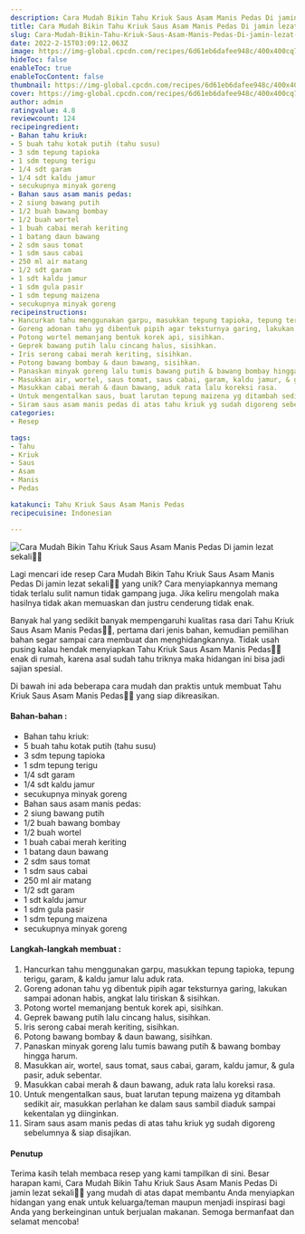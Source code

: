 ```yaml
---
description: Cara Mudah Bikin Tahu Kriuk Saus Asam Manis Pedas Di jamin lezat sekali"
title: Cara Mudah Bikin Tahu Kriuk Saus Asam Manis Pedas Di jamin lezat sekali
slug: Cara-Mudah-Bikin-Tahu-Kriuk-Saus-Asam-Manis-Pedas-Di-jamin-lezat-sekali
date: 2022-2-15T03:09:12.063Z
image: https://img-global.cpcdn.com/recipes/6d61eb6dafee948c/400x400cq70/photo.jpg
hideToc: false
enableToc: true
enableTocContent: false
thumbnail: https://img-global.cpcdn.com/recipes/6d61eb6dafee948c/400x400cq70/photo.jpg
cover: https://img-global.cpcdn.com/recipes/6d61eb6dafee948c/400x400cq70/photo.jpg
author: admin
ratingvalue: 4.8
reviewcount: 124
recipeingredient:
- Bahan tahu kriuk:
- 5 buah tahu kotak putih (tahu susu)
- 3 sdm tepung tapioka
- 1 sdm tepung terigu
- 1/4 sdt garam
- 1/4 sdt kaldu jamur
- secukupnya minyak goreng
- Bahan saus asam manis pedas:
- 2 siung bawang putih
- 1/2 buah bawang bombay
- 1/2 buah wortel
- 1 buah cabai merah keriting
- 1 batang daun bawang
- 2 sdm saus tomat
- 1 sdm saus cabai
- 250 ml air matang
- 1/2 sdt garam
- 1 sdt kaldu jamur
- 1 sdm gula pasir
- 1 sdm tepung maizena
- secukupnya minyak goreng
recipeinstructions:
- Hancurkan tahu menggunakan garpu, masukkan tepung tapioka, tepung terigu, garam, & kaldu jamur lalu aduk rata.
- Goreng adonan tahu yg dibentuk pipih agar teksturnya garing, lakukan sampai adonan habis, angkat lalu tiriskan & sisihkan.
- Potong wortel memanjang bentuk korek api, sisihkan.
- Geprek bawang putih lalu cincang halus, sisihkan.
- Iris serong cabai merah keriting, sisihkan.
- Potong bawang bombay & daun bawang, sisihkan.
- Panaskan minyak goreng lalu tumis bawang putih & bawang bombay hingga harum.
- Masukkan air, wortel, saus tomat, saus cabai, garam, kaldu jamur, & gula pasir, aduk sebentar.
- Masukkan cabai merah & daun bawang, aduk rata lalu koreksi rasa.
- Untuk mengentalkan saus, buat larutan tepung maizena yg ditambah sedikit air, masukkan perlahan ke dalam saus sambil diaduk sampai kekentalan yg diinginkan.
- Siram saus asam manis pedas di atas tahu kriuk yg sudah digoreng sebelumnya & siap disajikan.
categories:
- Resep

tags:
- Tahu
- Kriuk
- Saus
- Asam
- Manis
- Pedas

katakunci: Tahu Kriuk Saus Asam Manis Pedas
recipecuisine: Indonesian

---
```


![Cara Mudah Bikin Tahu Kriuk Saus Asam Manis Pedas Di jamin lezat sekali👩‍🍳](https://img-global.cpcdn.com/recipes/6d61eb6dafee948c/400x400cq70/photo.jpg)

Lagi mencari ide resep Cara Mudah Bikin Tahu Kriuk Saus Asam Manis Pedas Di jamin lezat sekali👩‍🍳 yang unik? Cara menyiapkannya memang tidak terlalu sulit namun tidak gampang juga. Jika keliru mengolah maka hasilnya tidak akan memuaskan dan justru cenderung tidak enak.

Banyak hal yang sedikit banyak mempengaruhi kualitas rasa dari Tahu Kriuk Saus Asam Manis Pedas👩‍🍳, pertama dari jenis bahan, kemudian pemilihan bahan segar sampai cara membuat dan menghidangkannya. Tidak usah pusing kalau hendak menyiapkan Tahu Kriuk Saus Asam Manis Pedas👩‍🍳 enak di rumah, karena asal sudah tahu triknya maka hidangan ini bisa jadi sajian spesial.

Di bawah ini ada beberapa cara mudah dan praktis untuk membuat Tahu Kriuk Saus Asam Manis Pedas👩‍🍳 yang siap dikreasikan.

<!--inarticleads1-->

#### Bahan-bahan :

- Bahan tahu kriuk:
- 5 buah tahu kotak putih (tahu susu)
- 3 sdm tepung tapioka
- 1 sdm tepung terigu
- 1/4 sdt garam
- 1/4 sdt kaldu jamur
- secukupnya minyak goreng
- Bahan saus asam manis pedas:
- 2 siung bawang putih
- 1/2 buah bawang bombay
- 1/2 buah wortel
- 1 buah cabai merah keriting
- 1 batang daun bawang
- 2 sdm saus tomat
- 1 sdm saus cabai
- 250 ml air matang
- 1/2 sdt garam
- 1 sdt kaldu jamur
- 1 sdm gula pasir
- 1 sdm tepung maizena
- secukupnya minyak goreng

<!--inarticleads2-->

#### Langkah-langkah membuat :

1. Hancurkan tahu menggunakan garpu, masukkan tepung tapioka, tepung terigu, garam, & kaldu jamur lalu aduk rata.
1. Goreng adonan tahu yg dibentuk pipih agar teksturnya garing, lakukan sampai adonan habis, angkat lalu tiriskan & sisihkan.
1. Potong wortel memanjang bentuk korek api, sisihkan.
1. Geprek bawang putih lalu cincang halus, sisihkan.
1. Iris serong cabai merah keriting, sisihkan.
1. Potong bawang bombay & daun bawang, sisihkan.
1. Panaskan minyak goreng lalu tumis bawang putih & bawang bombay hingga harum.
1. Masukkan air, wortel, saus tomat, saus cabai, garam, kaldu jamur, & gula pasir, aduk sebentar.
1. Masukkan cabai merah & daun bawang, aduk rata lalu koreksi rasa.
1. Untuk mengentalkan saus, buat larutan tepung maizena yg ditambah sedikit air, masukkan perlahan ke dalam saus sambil diaduk sampai kekentalan yg diinginkan.
1. Siram saus asam manis pedas di atas tahu kriuk yg sudah digoreng sebelumnya & siap disajikan.

#### Penutup

Terima kasih telah membaca resep yang kami tampilkan di sini. Besar harapan kami, Cara Mudah Bikin Tahu Kriuk Saus Asam Manis Pedas Di jamin lezat sekali👩‍🍳 yang mudah di atas dapat membantu Anda menyiapkan hidangan yang enak untuk keluarga/teman maupun menjadi inspirasi bagi Anda yang berkeinginan untuk berjualan makanan. Semoga bermanfaat dan selamat mencoba!